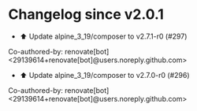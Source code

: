 # Changelog since v2.0.1
- ⬆️ Update alpine_3_19/composer to v2.7.1-r0 (#297)

Co-authored-by: renovate[bot] <29139614+renovate[bot]@users.noreply.github.com> 
- ⬆️ Update alpine_3_19/composer to v2.7.0-r0 (#296)

Co-authored-by: renovate[bot] <29139614+renovate[bot]@users.noreply.github.com> 
